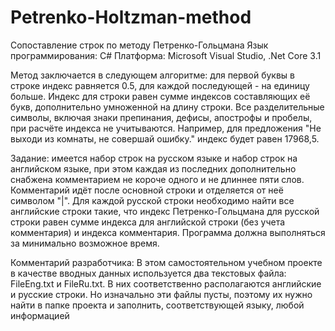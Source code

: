 # Petrenko-Holtzman-method
Сопоставление строк по методу Петренко-Гольцмана
Язык программирования: C#
Платформа: Microsoft Visual Studio, .Net Core 3.1

Метод заключается в следующем алгоритме: для первой буквы в строке индекс равняется 0.5, для каждой последующей - на единицу больше. 
Индекс для строки равен сумме индексов составляющих её букв, дополнительно умноженной на длину строки. Все разделительные символы, включая знаки препинания, дефисы, 
апострофы и пробелы, при расчёте индекса не учитываются. Например, для предложения "Не выходи из комнаты, не совершай ошибку." индекс будет равен 17968,5. 

Задание: имеется набор строк на русском языке и набор строк на английском языке, при этом каждая из последних дополнительно снабжена комментарием не короче одного и не длиннее пяти 
слов. Комментарий идёт после основной строки и отделяется от неё символом "|". Для каждой русской строки необходимо найти все английские строки такие, что индекс Петренко-Гольцмана 
для русской строки равен сумме индекса для английской строки (без учета комментария) и индекса комментария. Программа должна выполняться за минимально возможное время.

Комментарий разработчика: В этом самостоятельном учебном проекте в качестве вводных данных используется два текстовых файла: FileEng.txt и FileRu.txt. В них соответственно
располагаются английские и русские строки. Но изначально эти файлы пусты, поэтому их нужно найти в папке проекта и заполнить, соответствующей языку, любой информацией
